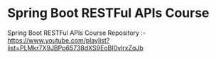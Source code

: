 # Spring Boot RESTFul APIs Course
Spring Boot RESTFul APIs Course Repository :-
https://www.youtube.com/playlist?list=PLMkr7X9JBPp65738dXS9EoBI0vlrxZqJb
